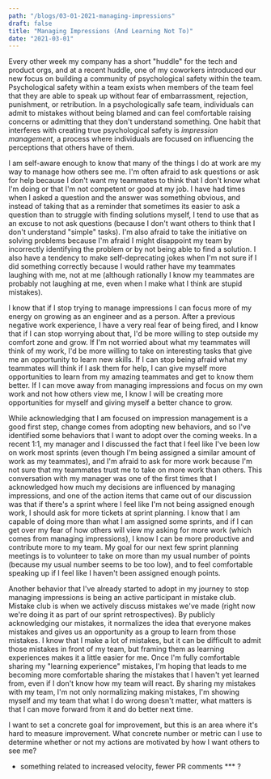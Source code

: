 ```yaml
---
path: "/blogs/03-01-2021-managing-impressions"
draft: false
title: "Managing Impressions (And Learning Not To)"
date: "2021-03-01"
---
```


Every other week my company has a short "huddle" for the tech and product orgs, and at a recent huddle, one of my coworkers introduced our new focus on building a community of psychological safety within the team. Psychological safety within a team exists when members of the team feel that they are able to speak up without fear of embarrassment, rejection, punishment, or retribution. In a psychologically safe team, individuals can admit to mistakes without being blamed and can feel comfortable raising concerns or admitting that they don't understand something. One habit that interferes with creating true psychological safety is _impression management_, a process where individuals are focused on influencing the perceptions that others have of them.

I am self-aware enough to know that many of the things I do at work are my way to manage how others see me. I'm often afraid to ask questions or ask for help because I don't want my teammates to think that I don't know what I'm doing or that I'm not competent or good at my job. I have had times when I asked a question and the answer was something obvious, and instead of taking that as a reminder that sometimes its easier to ask a question than to struggle with finding solutions myself, I tend to use that as an excuse to not ask questions (because I don't want others to think that I don't understand "simple" tasks). I'm also afraid to take the initiative on solving problems because I'm afraid I might disappoint my team by incorrectly identifying the problem or by not being able to find a solution. I also have a tendency to make self-deprecating jokes when I'm not sure if I did something correctly because I would rather have my teammates laughing with me, not at me (although rationally I know my teammates are probably not laughing at me, even when I make what I think are stupid mistakes).

I know that if I stop trying to manage impressions I can focus more of my energy on growing as an engineer and as a person. After a previous negative work experience, I have a very real fear of being fired, and I know that if I can stop worrying about that, I'd be more willing to step outside my comfort zone and grow. If I'm not worried about what my teammates will think of my work, I'd be more willing to take on interesting tasks that give me an opportunity to learn new skills. If I can stop being afraid what my teammates will think if I ask them for help, I can give myself more opportunities to learn from my amazing teammates and get to know them better. If I can move away from managing impressions and focus on my own work and not how others view me, I know I will be creating more opportunities for myself and giving myself a better chance to grow.

While acknowledging that I am focused on impression management is a good first step, change comes from adopting new behaviors, and so I've identified some behaviors that I want to adopt over the coming weeks. In a recent 1:1, my manager and I discussed the fact that I feel like I've been low on work most sprints (even though I'm being assigned a similar amount of work as my teammates), and I'm afraid to ask for more work because I'm not sure that my teammates trust me to take on more work than others. This conversation with my manager was one of the first times that I acknowledged how much my decisions are influenced by managing impressions, and one of the action items that came out of our discussion was that if there's a sprint where I feel like I'm not being assigned enough work, I should ask for more tickets at sprint planning. I know that I am capable of doing more than what I am assigned some sprints, and if I can get over my fear of how others will view my asking for more work (which comes from managing impressions), I know I can be more productive and contribute more to my team. My goal for our next few sprint planning meetings is to volunteer to take on more than my usual number of points (because my usual number seems to be too low), and to feel comfortable speaking up if I feel like I haven't been assigned enough points.

Another behavior that I've already started to adopt in my journey to stop managing impressions is being an active participant in mistake club. Mistake club is when we actively discuss mistakes we've made (right now we're doing it as part of our sprint retrospectives). By publicly acknowledging our mistakes, it normalizes the idea that everyone makes mistakes and gives us an opportunity as a group to learn from those mistakes. I know that I make a lot of mistakes, but it can be difficult to admit those mistakes in front of my team, but framing them as learning experiences makes it a little easier for me. Once I'm fully comfortable sharing my "learning experience" mistakes, I'm hoping that leads to me becoming more comfortable sharing the mistakes that I haven't yet learned from, even if I don't know how my team will react. By sharing my mistakes with my team, I'm not only normalizing making mistakes, I'm showing myself and my team that what I do wrong doesn't matter, what matters is that I can move forward from it and do better next time.

I want to set a concrete goal for improvement, but this is an area where it's hard to measure improvement. What concrete number or metric can I
use to determine whether or not my actions are motivated by how I want others to see me?
- something related to increased velocity, fewer PR comments
*** ?
